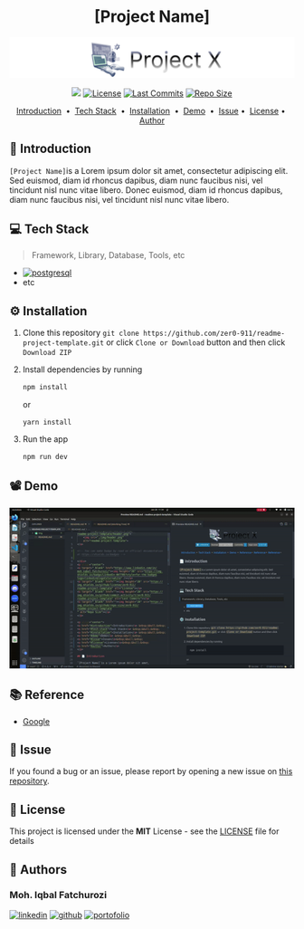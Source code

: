 <!-- git remote add origin https|ssh:path/to/the/repository.git  -->
<!-- git pull origin main --rebase -->
<div align="center">
<h1> [Project Name] </h1>
<a href="https://github.com/zero-911/readme-project-template/header.png">
    <img src="./img/header.png" alt="readme-project-template">
</a>

<!-- You can make badge by read on official documentation at https://shields.io/badges -->

</div>
<p align="center">
<a target="_blank" href="https://www.linkedin.com/in/moh-iqbal-fatchurozi/"><img height="20" src="https://img.shields.io/badge/LinkedIn-0077B5?style=for-the-badge&logo=linkedin&logoColor=white" /></a>
<a target="_blank" href=""><img height="20" src="https://img.shields.io/github/license/zer0-911/readme-project-template" alt="License"></a>
<a target="_blank" href=""><img height="20" src="https://img.shields.io/github/commit-activity/t/zer0-911/readme-project-template" alt="Last Commits"></a>
<a target="_blank" href=""><img height="20" src="https://img.shields.io/github/repo-size/zer0-911/readme-project-template
" alt="Repo Size"></a>
</p>

<p align="center">
<a href="#introduction">Introduction</a> &nbsp;&bull;&nbsp;
<a href="#tech-stack">Tech Stack</a> &nbsp;&bull;&nbsp;
<a href="#installation">Installation</a> &nbsp;&bull;&nbsp;
<a href="#demo">Demo</a> &nbsp;&bull;&nbsp;
<a href="#issue">Issue</a>&nbsp;&bull;&nbsp;
<a href="#license">License</a>&nbsp;&bull;&nbsp;
<a href="#author">Author</a>
</p>

## 📄 Introduction

`[Project Name]`is a Lorem ipsum dolor sit amet, consectetur adipiscing elit. Sed euismod, diam id rhoncus dapibus, diam nunc faucibus nisi, vel tincidunt nisl nunc vitae libero. Donec euismod, diam id rhoncus dapibus, diam nunc faucibus nisi, vel tincidunt nisl nunc vitae libero.

## 💻 Tech Stack

> Framework, Library, Database, Tools, etc

<!-- You can search the logo with https://simpleicons.org and copy the name in logo=copyhere same with color after badge/YourText-YourColor-->

- <a target="_blank" href="https://www.postgresql.org/">
      <img height="20" src="https://img.shields.io/badge/Postgresql-0D96F6?style=for-the-badge&logo=postgresql&logoColor=white" alt="postgresql"/>
  </a>
- etc

## ⚙️ Installation

1. Clone this repository `git clone https://github.com/zer0-911/readme-project-template.git` or click `Clone or Download` button and then click `Download ZIP`
2. Install dependencies by running
   ```bash
   npm install
   ```
   or
   ```
   yarn install
   ```
3. Run the app

   ```bash
   npm run dev
   ```

## 📽️ Demo

<!-- If Needed  -->
<div align="center">
    <img src="./img/demo.gif" alt="Demo">
</div>

## 📚 Reference

<!-- If Needed -->

- [Google](https://www.google.com)

## 🚩 Issue

If you found a bug or an issue, please report by opening a new issue on [this repository](https://github.com/zer0-911/paper-drone/issues).

## 📝 License

This project is licensed under the **MIT** License - see the [LICENSE](LICENSE) file for details

## 📌 Authors

<p align="center">
<h3> Moh. Iqbal Fatchurozi </h3>
<a target="_blank" href="https://www.linkedin.com/in/moh-iqbal-fatchurozi/"><img height="20" src="https://img.shields.io/badge/LinkedIn-0077B5?style=for-the-badge&logo=linkedin&logoColor=white" alt="linkedin" /></a>
<a target="_blank" href="https://github.com/zer0-911"><img height="20" src="https://img.shields.io/badge/Github-000000?style=for-the-badge&logo=github&logoColor=white" alt="github"/></a>
<a target="_blank" href="https://iqbalfatchurozi.me">
<img height="20" src="https://img.shields.io/badge/Portfolio-00BC8E?style=for-the-badge&logo=googlecloud&logoColor=white" alt="portofolio"/>
</a>
</p>
